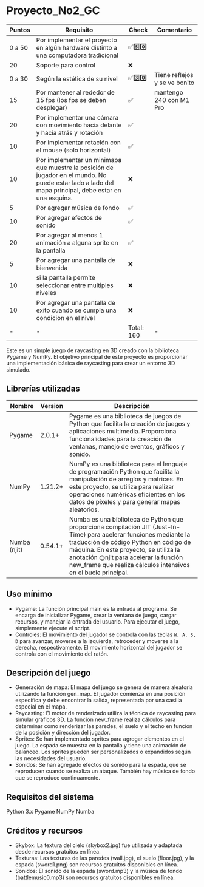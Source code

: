# Proyecto_No2_GC

| Puntos | Requisito | Check | Comentario |
|----|----|----|----|
| 0 a 50 | Por implementar el proyecto en algún hardware distinto a una computadora tradicional | ✅5️⃣0️⃣ |  |
| 20 | Soporte para control | ❌ |  |
| 0 a 30 | Según la estética de su nivel | ✅3️⃣0️⃣ | Tiene reflejos y se ve bonito |
| 15 | Por mantener al rededor de 15 fps (los fps se deben desplegar) | ✅ | mantengo 240 con M1 Pro |
| 20 | Por implementar una cámara con movimiento hacia delante y hacia atrás y rotación | ✅ |  |
| 10 | Por implementar rotación con el mouse (solo horizontal) | ✅ |  |
| 10 | Por implementar un minimapa que muestre la posición de jugador en el mundo. No puede estar lado a lado del mapa principal, debe estar en una esquina.  | ❌ |  |
| 5 | Por agregar música de fondo | ✅ |  |
| 10 | Por agregar efectos de sonido | ✅ |  |
| 20 | Por agregar al menos 1 animación a alguna sprite en la pantalla | ✅ |  |
| 5 | Por agregar una pantalla de bienvenida  | ❌ |  |
| 10 | si la pantalla permite seleccionar entre multiples niveles | ❌ |  |
| 10 | Por agregar una pantalla de exito cuando se cumpla una condicion en el nivel | ❌ |  |
| - | - | Total: 160 | - |




Este es un simple juego de raycasting en 3D creado con la biblioteca Pygame y NumPy. El objetivo principal de este proyecto es proporcionar una implementación básica de raycasting para crear un entorno 3D simulado.

## Librerías utilizadas 
| Nombre | Version | Descripción|
|----|----|----|
| Pygame | 2.0.1+ |  Pygame es una biblioteca de juegos de Python que facilita la creación de juegos y aplicaciones multimedia. Proporciona funcionalidades para la creación de ventanas, manejo de eventos, gráficos y sonido. |
| NumPy | 1.21.2+ | NumPy es una biblioteca para el lenguaje de programación Python que facilita la manipulación de arreglos y matrices. En este proyecto, se utiliza para realizar operaciones numéricas eficientes en los datos de píxeles y para generar mapas aleatorios. |
| Numba (njit) | 0.54.1+ | Numba es una biblioteca de Python que proporciona compilación JIT (Just-In-Time) para acelerar funciones mediante la traducción de código Python en código de máquina. En este proyecto, se utiliza la anotación @njit para acelerar la función new_frame que realiza cálculos intensivos en el bucle principal. |

## Uso mínimo
- Pygame: La función principal main es la entrada al programa. Se encarga de inicializar Pygame, crear la ventana de juego, cargar recursos, y manejar la entrada del usuario. Para ejecutar el juego, simplemente ejecute el script.
- Controles: El movimiento del jugador se controla con las teclas `W, A, S, D` para avanzar, moverse a la izquierda, retroceder y moverse a la derecha, respectivamente. El movimiento horizontal del jugador se controla con el movimiento del ratón.

## Descripción del juego
- Generación de mapa: El mapa del juego se genera de manera aleatoria utilizando la función gen_map. El jugador comienza en una posición específica y debe encontrar la salida, representada por una casilla especial en el mapa.
- Raycasting: El motor de renderizado utiliza la técnica de raycasting para simular gráficos 3D. La función new_frame realiza cálculos para determinar cómo renderizar las paredes, el suelo y el techo en función de la posición y dirección del jugador.
- Sprites: Se han implementado sprites para agregar elementos en el juego. La espada se muestra en la pantalla y tiene una animación de balanceo. Los sprites pueden ser personalizados o expandidos según las necesidades del usuario.
- Sonidos: Se han agregado efectos de sonido para la espada, que se reproducen cuando se realiza un ataque. También hay música de fondo que se reproduce continuamente.

## Requisitos del sistema
Python 3.x
Pygame
NumPy
Numba

## Créditos y recursos
- Skybox: La textura del cielo (skybox2.jpg) fue utilizada y adaptada desde recursos gratuitos en línea.
- Texturas: Las texturas de las paredes (wall.jpg), el suelo (floor.jpg), y la espada (sword1.png) son recursos gratuitos disponibles en línea.
- Sonidos: El sonido de la espada (sword.mp3) y la música de fondo (battlemusic0.mp3) son recursos gratuitos disponibles en línea.

